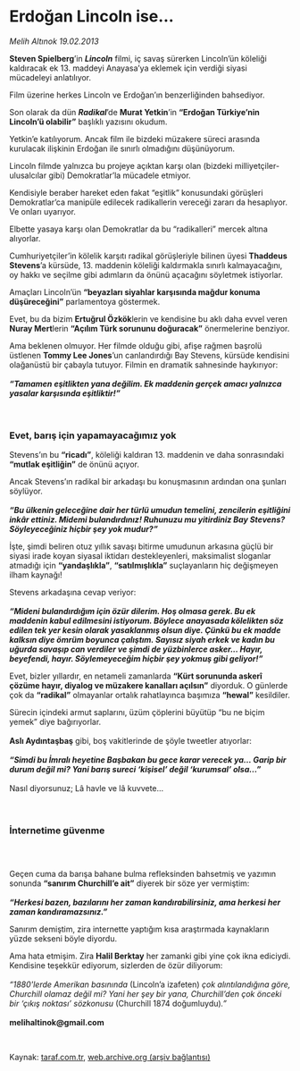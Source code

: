 # Erdoğan Lincoln ise...

*Melih Altınok 19.02.2013*

<div class="yazi"><p><b>Steven Spielberg</b>’in <b><i>Lincoln</i></b> filmi, iç savaş sürerken Lincoln’ün köleliği kaldıracak ek 13. maddeyi Anayasa’ya eklemek için verdiği siyasi mücadeleyi anlatılıyor.</p>
<p>Film üzerine herkes Lincoln ve Erdoğan’ın benzerliğinden bahsediyor.</p>
<p>Son olarak da dün <b><i>Radikal</i></b>’de <b>Murat Yetkin</b>’in <b>“Erdoğan Türkiye’nin Lincoln’ü olabilir”</b> başlıklı yazısını okudum. </p>
<p>Yetkin’e katılıyorum. Ancak film ile bizdeki müzakere süreci arasında kurulacak ilişkinin Erdoğan ile sınırlı olmadığını düşünüyorum.</p>
<p>Lincoln filmde yalnızca bu projeye açıktan karşı olan (bizdeki milliyetçiler-ulusalcılar gibi) Demokratlar’la mücadele etmiyor. </p>
<p>Kendisiyle beraber hareket eden fakat “eşitlik” konusundaki görüşleri Demokratlar’ca manipüle edilecek radikallerin vereceği zararı da hesaplıyor. Ve onları uyarıyor.</p>
<p>Elbette yasaya karşı olan Demokratlar da bu “radikalleri” mercek altına alıyorlar. </p>
<p>Cumhuriyetçiler’in kölelik karşıtı radikal görüşleriyle bilinen üyesi <b>Thaddeus Stevens</b>’a kürsüde, 13. maddenin köleliği kaldırmakla sınırlı kalmayacağını, oy hakkı ve seçilme gibi adımların da önünü açacağını söyletmek istiyorlar. </p>
<p>Amaçları Lincoln’ün <b>“beyazları siyahlar karşısında mağdur konuma düşüreceğini”</b> parlamentoya göstermek. </p>
<p>Evet, bu da bizim <b>Ertuğrul Özkök</b>lerin ve kendisine bu aklı daha evvel veren <b>Nuray Mert</b>lerin <b>“Açılım Türk sorununu doğuracak”</b> önermelerine benziyor.</p>
<p>Ama beklenen olmuyor. Her filmde olduğu gibi, afişe rağmen başrolü üstlenen <b>Tommy Lee Jones</b>’un canlandırdığı Bay Stevens, kürsüde kendisini olağanüstü bir çabayla tutuyor. Filmin en dramatik sahnesinde haykırıyor:<br/><br/><b><i>“Tamamen eşitlikten yana değilim. Ek maddenin gerçek amacı yalnızca yasalar karşısında eşitliktir!”<br/><br/><br/></i></b></p>
<h3>Evet, barış için yapamayacağımız yok</h3>
<p>Stevens’ın bu <b>“ricadı”</b>, köleliği kaldıran 13. maddenin ve daha sonrasındaki <b>“mutlak eşitliğin”</b> de önünü açıyor.</p>
<p>Ancak Stevens’ın radikal bir arkadaşı bu konuşmasının ardından ona şunları söylüyor.<br/><br/><b><i>“Bu ülkenin geleceğine dair her türlü umudun temelini, zencilerin eşitliğini inkâr ettiniz. Midemi bulandırdınız! Ruhunuzu mu yitirdiniz Bay Stevens? Söyleyeceğiniz hiçbir şey yok mudur?”</i></b></p>
<p>İşte, şimdi beliren otuz yıllık savaşı bitirme umudunun arkasına güçlü bir siyasi irade koyan siyasal iktidarı destekleyenleri, maksimalist sloganlar atmadığı için <b>“yandaşlıkla”</b>, <b>“satılmışlıkla”</b> suçlayanların hiç değişmeyen ilham kaynağı!</p>
<p>Stevens arkadaşına cevap veriyor:<br/><br/><b><i>“Mideni bulandırdığım için özür dilerim. Hoş olmasa gerek. Bu ek maddenin kabul edilmesini istiyorum. Böylece anayasada kölelikten söz edilen tek yer kesin olarak yasaklanmış olsun diye. Çünkü bu ek madde kalksın diye ömrüm boyunca çalıştım. Sayısız siyah erkek ve kadın bu uğurda savaşıp can verdiler ve şimdi de yüzbinlerce asker... Hayır, beyefendi, hayır. Söylemeyeceğim hiçbir şey yokmuş gibi geliyor!”</i></b></p>
<p>Evet, bizler yıllardır, en netameli zamanlarda <b>“Kürt sorununda askerî çözüme hayır, diyalog ve müzakere kanalları açılsın”</b> diyorduk. O günlerde çok da <b>“radikal”</b> olmayanlar ortalık rahatlayınca başımıza <b>“hewal”</b> kesildiler. </p>
<p>Sürecin içindeki armut saplarını, üzüm çöplerini büyütüp “bu ne biçim yemek” diye bağırıyorlar.<br/><br/><b>Aslı Aydıntaşbaş</b> gibi, boş vakitlerinde de şöyle tweetler atıyorlar:<br/><br/><b><i>“Simdi bu İmralı heyetine Başbakan bu gece karar verecek ya... Garip bir durum değil mi? Yani barış sureci ‘kişisel’ değil ‘kurumsal’ olsa...”<br/><br/></i></b>Nasıl diyorsunuz; Lâ havle ve lâ kuvvete...<br/><br/><br/></p>
<h3>İnternetime güvenme</h3>
<h3> </h3>
<p>Geçen cuma da barışa bahane bulma refleksinden bahsetmiş ve yazımın sonunda <b>“sanırım Churchill’e ait”</b> diyerek bir söze yer vermiştim:<br/><br/><b><i>“Herkesi bazen, bazılarını her zaman kandırabilirsiniz, ama herkesi her zaman kandıramazsınız.”</i></b></p>
<p>Sanırım demiştim, zira internette yaptığım kısa araştırmada kaynakların yüzde sekseni böyle diyordu. </p>
<p>Ama hata etmişim. Zira <b>Halil Berktay</b> her zamanki gibi yine çok ikna ediciydi. Kendisine teşekkür ediyorum, sizlerden de özür diliyorum:<br/><br/><i>“1880'lerde Amerikan basınında</i> (Lincoln’a izafeten) <i>çok alıntılandığına göre, Churchill olamaz değil mi? Yani her şey bir yana, Churchill’den çok önceki bir ‘çıkış noktası’ sözkonusu</i> (Churchill 1874 doğumluydu)<i>.”<br/><br/></i><b>melihaltinok@gmail.com</b></p>
<p> </p>
</div>

Kaynak: [taraf.com.tr](http://www.taraf.com.tr/melih-altinok/makale-erdogan-lincoln-ise.htm), [web.archive.org (arşiv bağlantısı)](http://web.archive.org/web/20131114011452/http://www.taraf.com.tr/melih-altinok/makale-erdogan-lincoln-ise.htm)
